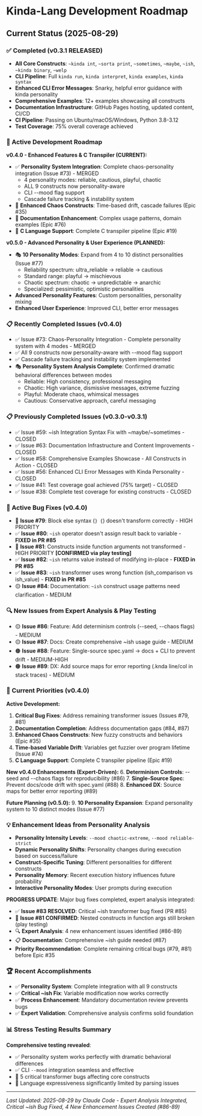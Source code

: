 # Kinda-Lang Development Roadmap

## Current Status (2025-08-29)

### ✅ Completed (v0.3.1 RELEASED)
- **All Core Constructs**: `~kinda int`, `~sorta print`, `~sometimes`, `~maybe`, `~ish`, `~kinda binary`, `~welp`
- **CLI Pipeline**: Full `kinda run`, `kinda interpret`, `kinda examples`, `kinda syntax` 
- **Enhanced CLI Error Messages**: Snarky, helpful error guidance with kinda personality
- **Comprehensive Examples**: 12+ examples showcasing all constructs
- **Documentation Infrastructure**: GitHub Pages hosting, updated content, CI/CD
- **CI Pipeline**: Passing on Ubuntu/macOS/Windows, Python 3.8-3.12
- **Test Coverage**: 75% overall coverage achieved

### 🚀 Active Development Roadmap

**v0.4.0 - Enhanced Features & C Transpiler (CURRENT):**
- ✅ **Personality System Integration**: Complete chaos-personality integration (Issue #73) - MERGED
  - 4 personality modes: reliable, cautious, playful, chaotic
  - ALL 9 constructs now personality-aware
  - CLI --mood flag support
  - Cascade failure tracking & instability system
- 🔄 **Enhanced Chaos Constructs**: Time-based drift, cascade failures (Epic #35)
- 🔄 **Documentation Enhancement**: Complex usage patterns, domain examples (Epic #76)
- 🔄 **C Language Support**: Complete C transpiler pipeline (Epic #19)

**v0.5.0 - Advanced Personality & User Experience (PLANNED):**
- 🎭 **10 Personality Modes**: Expand from 4 to 10 distinct personalities (Issue #77)
  - Reliability spectrum: ultra_reliable → reliable → cautious
  - Standard range: playful → mischievous  
  - Chaotic spectrum: chaotic → unpredictable → anarchic
  - Specialized: pessimistic, optimistic personalities
- **Advanced Personality Features**: Custom personalities, personality mixing
- **Enhanced User Experience**: Improved CLI, better error messages

### 📋 Recently Completed Issues (v0.4.0)
- ✅ Issue #73: Chaos-Personality Integration - Complete personality system with 4 modes - MERGED
- ✅ All 9 constructs now personality-aware with --mood flag support
- ✅ Cascade failure tracking and instability system implemented
- 🎭 **Personality System Analysis Complete**: Confirmed dramatic behavioral differences between modes
  - Reliable: High consistency, professional messaging
  - Chaotic: High variance, dismissive messages, extreme fuzzing
  - Playful: Moderate chaos, whimsical messages
  - Cautious: Conservative approach, careful messaging

### 📋 Previously Completed Issues (v0.3.0-v0.3.1)
- ✅ Issue #59: ~ish Integration Syntax Fix with ~maybe/~sometimes - CLOSED
- ✅ Issue #63: Documentation Infrastructure and Content Improvements - CLOSED
- ✅ Issue #58: Comprehensive Examples Showcase - All Constructs in Action - CLOSED
- ✅ Issue #56: Enhanced CLI Error Messages with Kinda Personality - CLOSED
- ✅ Issue #41: Test coverage goal achieved (75% target) - CLOSED
- ✅ Issue #38: Complete test coverage for existing constructs - CLOSED

### 🐛 Active Bug Fixes (v0.4.0)
- 🔴 **Issue #79**: Block else syntax (`} {`) doesn't transform correctly - HIGH PRIORITY
- ✅ **Issue #80**: `~ish` operator doesn't assign result back to variable - **FIXED in PR #85**
- 🔴 **Issue #81**: Constructs inside function arguments not transformed - HIGH PRIORITY **[CONFIRMED via play testing]**
- ✅ **Issue #82**: `~ish` returns value instead of modifying in-place - **FIXED in PR #85**
- ✅ **Issue #83**: `~ish` transformer uses wrong function (ish_comparison vs ish_value) - **FIXED in PR #85**
- 🟡 **Issue #84**: Documentation: `~ish` construct usage patterns need clarification - MEDIUM

### 🔍 New Issues from Expert Analysis & Play Testing
- 🟡 **Issue #86**: Feature: Add determinism controls (--seed, --chaos flags) - MEDIUM
- 🟡 **Issue #87**: Docs: Create comprehensive ~ish usage guide - MEDIUM  
- 🟠 **Issue #88**: Feature: Single-source spec.yaml → docs + CLI to prevent drift - MEDIUM-HIGH
- 🟠 **Issue #89**: DX: Add source maps for error reporting (.knda line/col in stack traces) - MEDIUM

### 🎯 Current Priorities (v0.4.0)

**Active Development:**
1. **Critical Bug Fixes**: Address remaining transformer issues (Issues #79, #81)
2. **Documentation Completion**: Address documentation gaps (#84, #87) 
3. **Enhanced Chaos Constructs**: New fuzzy constructs and behaviors (Epic #35)
4. **Time-based Variable Drift**: Variables get fuzzier over program lifetime (Issue #74)
5. **C Language Support**: Complete C transpiler pipeline (Epic #19)

**New v0.4.0 Enhancements (Expert-Driven):**
6. **Determinism Controls**: --seed and --chaos flags for reproducibility (#86)
7. **Single-Source Spec**: Prevent docs/code drift with spec.yaml (#88)
8. **Enhanced DX**: Source maps for better error reporting (#89)

**Future Planning (v0.5.0):**
9. **10 Personality Expansion**: Expand personality system to 10 distinct modes (Issue #77)

### 💡 Enhancement Ideas from Personality Analysis
- **Personality Intensity Levels**: `--mood chaotic-extreme`, `--mood reliable-strict`
- **Dynamic Personality Shifts**: Personality changes during execution based on success/failure
- **Construct-Specific Tuning**: Different personalities for different constructs
- **Personality Memory**: Recent execution history influences future probability
- **Interactive Personality Modes**: User prompts during execution

**PROGRESS UPDATE**: Major bug fixes completed, expert analysis integrated:
- ✅ **Issue #83 RESOLVED**: Critical ~ish transformer bug fixed (PR #85)
- 🔴 **Issue #81 CONFIRMED**: Nested constructs in function args still broken (play testing)  
- 🔍 **Expert Analysis**: 4 new enhancement issues identified (#86-89)
- 📋 **Documentation**: Comprehensive ~ish guide needed (#87) 
- **Priority Recommendation**: Complete remaining critical bugs (#79, #81) before Epic #35

### 🏆 Recent Accomplishments  
- ✅ **Personality System**: Complete integration with all 9 constructs
- ✅ **Critical ~ish Fix**: Variable modification now works correctly
- ✅ **Process Enhancement**: Mandatory documentation review prevents bugs
- ✅ **Expert Validation**: Comprehensive analysis confirms solid foundation

### 📊 Stress Testing Results Summary
**Comprehensive testing revealed**:
- ✅ Personality system works perfectly with dramatic behavioral differences
- ✅ CLI `--mood` integration seamless and effective  
- 🚨 5 critical transformer bugs affecting core constructs
- 🎯 Language expressiveness significantly limited by parsing issues

---
*Last Updated: 2025-08-29 by Claude Code - Expert Analysis Integrated, Critical ~ish Bug Fixed, 4 New Enhancement Issues Created (#86-89)*
